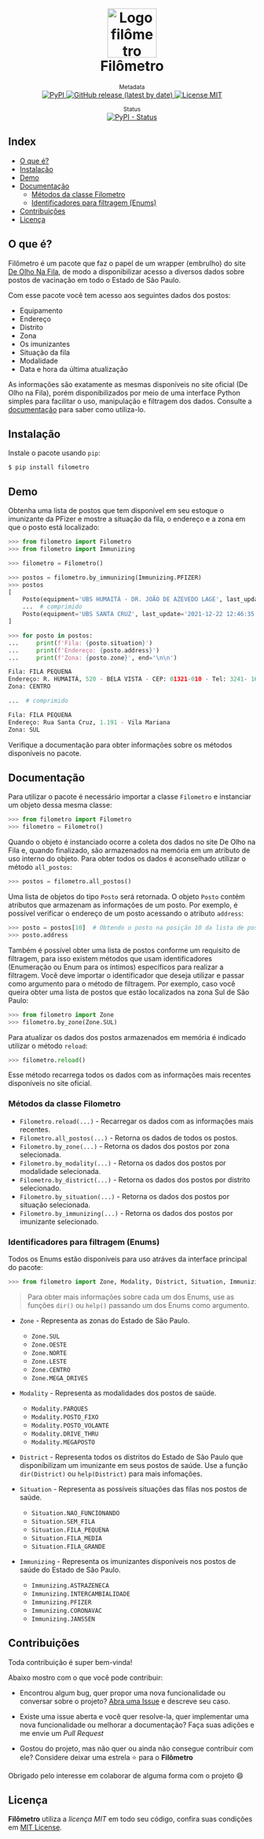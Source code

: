 <h1 align="center">
    <img src="./.github/assets/images/logo.png" alt="Logo filômetro" width="100px" />
    <br />Filômetro
</h1>

<p align="center">
    <sup>Metadata</sup>
    <br />
    <a href="https://pypi.org/project/filometro/">
        <img alt="PyPI" src="https://img.shields.io/pypi/v/filometro" />
    </a>
    <a href="https://github.com/matheusfelipeog/filometro/releases">
        <img alt="GitHub release (latest by date)" src="https://img.shields.io/github/v/release/matheusfelipeog/filometro" />
    </a>
    <a href="https://github.com/matheusfelipeog/filometro/blob/master/LICENSE">
        <img src="https://img.shields.io/github/license/matheusfelipeog/filometro" alt="License MIT" />
    </a>
</p>

<p align="center">
    <sup>Status</sup>
    <br />
    <a href="https://pypi.org/project/filometro/">
        <img alt="PyPI - Status" src="https://img.shields.io/pypi/status/filometro" />
    </a>
</p>


## Index

- [O que é?](#o-que-é)
- [Instalação](#instalação)
- [Demo](#demo)
- [Documentação](#documentação)
   - [Métodos da classe Filometro](#métodos-da-classe-filometro)
   - [Identificadores para filtragem (Enums)](#identificadores-para-filtragem-enumsidentificadores-para-filtragem-enums)
- [Contribuições](#contribuições)
- [Licença](#licença)


## O que é?

Filômetro é um pacote que faz o papel de um wrapper (embrulho) do site [De Olho Na Fila](https://deolhonafila.prefeitura.sp.gov.br/), de modo a disponibilizar acesso a diversos dados sobre postos de vacinação em todo o Estado de São Paulo.

Com esse pacote você tem acesso aos seguintes dados dos postos:

- Equipamento
- Endereço
- Distrito
- Zona
- Os imunizantes
- Situação da fila
- Modalidade
- Data e hora da última atualização

As informações são exatamente as mesmas disponíveis no site oficial (De Olho na Fila), porém disponibilizados por meio de uma interface Python simples para facilitar o uso, manipulação e filtragem dos dados. Consulte a [documentação](#documentação) para saber como utiliza-lo.


## Instalação

Instale o pacote usando `pip`:

```shell
$ pip install filometro
```


## Demo

Obtenha uma lista de postos que tem disponível em seu estoque o imunizante da PFizer e mostre a situação da fila, o endereço e a zona em que o posto está localizado:

```python
>>> from filometro import Filometro
>>> from filometro import Immunizing

>>> filometro = Filometro()

>>> postos = filometro.by_immunizing(Immunizing.PFIZER)
>>> postos
[
    Posto(equipment='UBS HUMAITÁ - DR. JOÃO DE AZEVEDO LAGE', last_update='2021-12-22 12:51:18.653'),
    ...  # comprimido
    Posto(equipment='UBS SANTA CRUZ', last_update='2021-12-22 12:46:35.190')
]

>>> for posto in postos:
...     print(f'Fila: {posto.situation}')
...     print(f'Endereço: {posto.address}')
...     print(f'Zona: {posto.zone}', end='\n\n')

Fila: FILA PEQUENA
Endereço: R. HUMAITÁ, 520 - BELA VISTA - CEP: 01321-010 - Tel: 3241- 1632/ 3241-1163
Zona: CENTRO

...  # comprimido

Fila: FILA PEQUENA
Endereço: Rua Santa Cruz, 1.191 - Vila Mariana
Zona: SUL
```

Verifique a documentação para obter informações sobre os métodos disponíveis no pacote.


## Documentação

Para utilizar o pacote é necessário importar a classe `Filometro` e instanciar um objeto dessa mesma classe:

```python
>>> from filometro import Filometro
>>> filometro = Filometro()
```

Quando o objeto é instanciado ocorre a coleta dos dados no site De Olho na Fila e, quando finalizado, são armazenados na memória em um atributo de uso interno do objeto. Para obter todos os dados é aconselhado utilizar o método `all_postos`:

```python
>>> postos = filometro.all_postos()
```

Uma lista de objetos do tipo `Posto` será retornada. O objeto `Posto` contém atributos que armazenam as informações de um posto. Por exemplo, é possível verificar o endereço de um posto acessando o atributo `address`:

```python
>>> posto = postos[10]  # Obtendo o posto na posição 10 da lista de postos
>>> posto.address
```

Também é possível obter uma lista de postos conforme um requisito de filtragem, para isso existem métodos que usam identificadores (Enumeração ou Enum para os íntimos) específicos para realizar a filtragem. Você deve importar o identificador que deseja utilizar e passar como argumento para o método de filtragem. Por exemplo, caso você queira obter uma lista de postos que estão localizados na zona Sul de São Paulo:

```python
>>> from filometro import Zone
>>> filometro.by_zone(Zone.SUL)
```

Para atualizar os dados dos postos armazenados em memória é indicado utilizar o método `reload`:

```python
>>> filometro.reload()
```

Esse método recarrega todos os dados com as informações mais recentes disponíveis no site oficial.

### Métodos da classe Filometro

- `Filometro.reload(...)` - Recarregar os dados com as informações mais recentes.
- `Filometro.all_postos(...)` - Retorna os dados de todos os postos.
- `Filometro.by_zone(...)` - Retorna os dados dos postos por zona selecionada.
- `Filometro.by_modality(...)` - Retorna os dados dos postos por modalidade selecionada.
- `Filometro.by_district(...)` - Retorna os dados dos postos por distrito selecionado.
- `Filometro.by_situation(...)` - Retorna os dados dos postos por situação selecionada.
- `Filometro.by_immunizing(...)` - Retorna os dados dos postos por imunizante selecionado.

### Identificadores para filtragem (Enums)

Todos os Enums estão disponíveis para uso atráves da interface príncipal do pacote:

```python
>>> from filometro import Zone, Modality, District, Situation, Immunizing
```

> Para obter mais informações sobre cada um dos Enums, use as funções `dir()` ou `help()` passando um dos Enums como argumento.

- `Zone` - Representa as zonas do Estado de São Paulo.
    - `Zone.SUL`
    - `Zone.OESTE`
    - `Zone.NORTE`
    - `Zone.LESTE`
    - `Zone.CENTRO`
    - `Zone.MEGA_DRIVES`

- `Modality` - Representa as modalidades dos postos de saúde.
    - `Modality.PARQUES`
    - `Modality.POSTO_FIXO`
    - `Modality.POSTO_VOLANTE`
    - `Modality.DRIVE_THRU`
    - `Modality.MEGAPOSTO`

- `District` - Representa todos os distritos do Estado de São Paulo que disponíbilizam um imunizante em seus postos de saúde. Use a função `dir(District)` ou `help(District)` para mais infomações.

- `Situation` - Representa as possíveis situações das filas nos postos de saúde.
    - `Situation.NAO_FUNCIONANDO`
    - `Situation.SEM_FILA`
    - `Situation.FILA_PEQUENA`
    - `Situation.FILA_MEDIA`
    - `Situation.FILA_GRANDE`

- `Immunizing` - Representa os imunizantes disponíveis nos postos de saúde do Estado de São Paulo.
    - `Immunizing.ASTRAZENECA`
    - `Immunizing.INTERCAMBIALIDADE`
    - `Immunizing.PFIZER`
    - `Immunizing.CORONAVAC`
    - `Immunizing.JANSSEN`


## Contribuições

Toda contribuição é super bem-vinda!

Abaixo mostro com o que você pode contribuir:

- Encontrou algum bug, quer propor uma nova funcionalidade ou conversar sobre o projeto? [Abra uma Issue](https://github.com/matheusfelipeog/filometro/issues) e descreve seu caso.

- Existe uma issue aberta e você quer resolve-la, quer implementar uma nova funcionalidade ou melhorar a documentação? Faça suas adições e me envie um *Pull Request*

- Gostou do projeto, mas não quer ou ainda não consegue contribuir com ele? Considere deixar uma estrela ⭐ para o **Filômetro**

Obrigado pelo interesse em colaborar de alguma forma com o projeto 😄


## Licença

**Filômetro** utiliza a *licença MIT* em todo seu código, confira suas condições em [MIT License](https://github.com/matheusfelipeog/filometro/blob/master/LICENSE).

